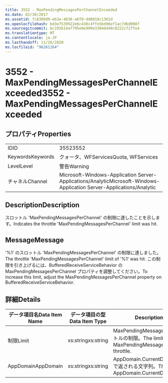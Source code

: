 ```yaml
---
title: 3552 - MaxPendingMessagesPerChannelExceeded
ms.date: 03/30/2017
ms.assetid: fc8309d9-eb3a-4636-a6f0-dd0018c1361d
ms.openlocfilehash: bd3e7539922e6c430c4ffe5bd96ef1ac7dbd098f
ms.sourcegitcommit: bc293b14af795e0e999e3304dd40c0222cf2ffe4
ms.translationtype: MT
ms.contentlocale: ja-JP
ms.lasthandoff: 11/26/2020
ms.locfileid: "96261164"
---
```

# <a name="3552---maxpendingmessagesperchannelexceeded"></a><span data-ttu-id="c3524-102">3552 - MaxPendingMessagesPerChannelExceeded</span><span class="sxs-lookup"><span data-stu-id="c3524-102">3552 - MaxPendingMessagesPerChannelExceeded</span></span>

## <a name="properties"></a><span data-ttu-id="c3524-103">プロパティ</span><span class="sxs-lookup"><span data-stu-id="c3524-103">Properties</span></span>  
  
|||  
|-|-|  
|<span data-ttu-id="c3524-104">ID</span><span class="sxs-lookup"><span data-stu-id="c3524-104">ID</span></span>|<span data-ttu-id="c3524-105">3552</span><span class="sxs-lookup"><span data-stu-id="c3524-105">3552</span></span>|  
|<span data-ttu-id="c3524-106">Keywords</span><span class="sxs-lookup"><span data-stu-id="c3524-106">Keywords</span></span>|<span data-ttu-id="c3524-107">クォータ、WFServices</span><span class="sxs-lookup"><span data-stu-id="c3524-107">Quota, WFServices</span></span>|  
|<span data-ttu-id="c3524-108">Level</span><span class="sxs-lookup"><span data-stu-id="c3524-108">Level</span></span>|<span data-ttu-id="c3524-109">警告</span><span class="sxs-lookup"><span data-stu-id="c3524-109">Warning</span></span>|  
|<span data-ttu-id="c3524-110">チャネル</span><span class="sxs-lookup"><span data-stu-id="c3524-110">Channel</span></span>|<span data-ttu-id="c3524-111">Microsoft-Windows-Application Server-Applications/Analytic</span><span class="sxs-lookup"><span data-stu-id="c3524-111">Microsoft-Windows-Application Server-Applications/Analytic</span></span>|  
  
## <a name="description"></a><span data-ttu-id="c3524-112">Description</span><span class="sxs-lookup"><span data-stu-id="c3524-112">Description</span></span>  

 <span data-ttu-id="c3524-113">スロットル 'MaxPendingMessagesPerChannel' の制限に達したことを示します。</span><span class="sxs-lookup"><span data-stu-id="c3524-113">Indicates the throttle 'MaxPendingMessagesPerChannel' limit was hit.</span></span>  
  
## <a name="message"></a><span data-ttu-id="c3524-114">Message</span><span class="sxs-lookup"><span data-stu-id="c3524-114">Message</span></span>  

 <span data-ttu-id="c3524-115">'%1' のスロットル 'MaxPendingMessagesPerChannel' の制限に達しました。</span><span class="sxs-lookup"><span data-stu-id="c3524-115">The throttle 'MaxPendingMessagesPerChannel' limit of  '%1' was hit.</span></span> <span data-ttu-id="c3524-116">この制限を引き上げるには、BufferedReceiveServiceBehavior の MaxPendingMessagesPerChannel プロパティを調整してください。</span><span class="sxs-lookup"><span data-stu-id="c3524-116">To increase this limit, adjust the MaxPendingMessagesPerChannel property on BufferedReceiveServiceBehavior.</span></span>  
  
## <a name="details"></a><span data-ttu-id="c3524-117">詳細</span><span class="sxs-lookup"><span data-stu-id="c3524-117">Details</span></span>  
  
|<span data-ttu-id="c3524-118">データ項目名</span><span class="sxs-lookup"><span data-stu-id="c3524-118">Data Item Name</span></span>|<span data-ttu-id="c3524-119">データ項目の型</span><span class="sxs-lookup"><span data-stu-id="c3524-119">Data Item Type</span></span>|<span data-ttu-id="c3524-120">Description</span><span class="sxs-lookup"><span data-stu-id="c3524-120">Description</span></span>|  
|--------------------|--------------------|-----------------|  
|<span data-ttu-id="c3524-121">制限</span><span class="sxs-lookup"><span data-stu-id="c3524-121">Limit</span></span>|<span data-ttu-id="c3524-122">xs:string</span><span class="sxs-lookup"><span data-stu-id="c3524-122">xs:string</span></span>|<span data-ttu-id="c3524-123">MaxPendingMessagesPerChannel スロットルの制限。</span><span class="sxs-lookup"><span data-stu-id="c3524-123">The limit of the MaxPendingMessagesPerChannel throttle.</span></span>|  
|<span data-ttu-id="c3524-124">AppDomain</span><span class="sxs-lookup"><span data-stu-id="c3524-124">AppDomain</span></span>|<span data-ttu-id="c3524-125">xs:string</span><span class="sxs-lookup"><span data-stu-id="c3524-125">xs:string</span></span>|<span data-ttu-id="c3524-126">AppDomain.CurrentDomain.FriendlyName で返される文字列。</span><span class="sxs-lookup"><span data-stu-id="c3524-126">The string returned by AppDomain.CurrentDomain.FriendlyName.</span></span>|
